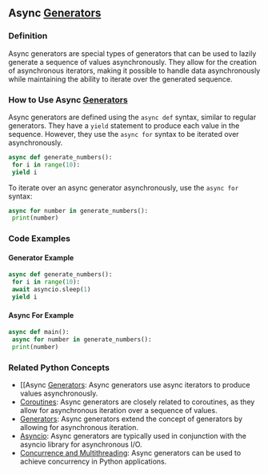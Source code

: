 ## Async [Generators](./../generators/)

### Definition

Async generators are special types of generators that can be used to lazily generate a sequence of values asynchronously. They allow for the creation of asynchronous iterators, making it possible to handle data asynchronously while maintaining the ability to iterate over the generated sequence.

### How to Use Async [Generators](./../generators/)

Async generators are defined using the `async def` syntax, similar to regular generators. They have a `yield` statement to produce each value in the sequence. However, they use the `async for` syntax to be iterated over asynchronously.

```python
async def generate_numbers():
 for i in range(10):
 yield i
```

To iterate over an async generator asynchronously, use the `async for` syntax:

```python
async for number in generate_numbers():
 print(number)
```

### Code Examples

#### Generator Example

```python
async def generate_numbers():
 for i in range(10):
 await asyncio.sleep(1)
 yield i
```

#### Async For Example

```python
async def main():
 async for number in generate_numbers():
 print(number)
```

### Related Python Concepts

- [[Async [Generators](./../generators/): Async generators use async iterators to produce values asynchronously.
- [Coroutines](./../coroutines/): Async generators are closely related to coroutines, as they allow for asynchronous iteration over a sequence of values.
- [Generators](./../generators/): Async generators extend the concept of generators by allowing for asynchronous iteration.
- [Asyncio](./../asyncio/): Async generators are typically used in conjunction with the asyncio library for asynchronous I/O.
- [Concurrence and Multithreading](./../concurrence-and-multithreading/): Async generators can be used to achieve concurrency in Python applications.